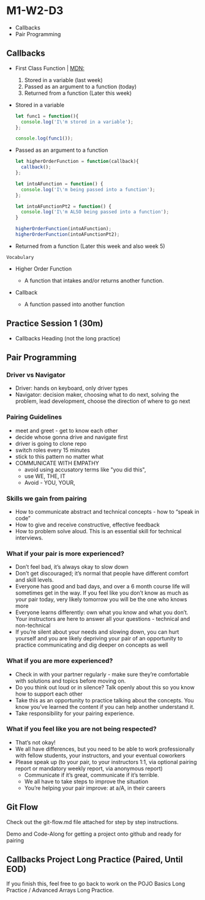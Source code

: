 # M1-W2-D3

- Callbacks
- Pair Programming

## Callbacks

- First Class Function | [MDN:](https://developer.mozilla.org/en-US/docs/Glossary/First-class_Function)

  1. Stored in a variable (last week)
  2. Passed as an argument to a function (today)
  3. Returned from a function (Later this week)

- Stored in a variable

  ```js
  let func1 = function(){
    console.log('I\'m stored in a variable');
  };

  console.log(func1());
  ```

- Passed as an argument to a function

  ```js
  let higherOrderFunction = function(callback){
    callback();
  };

  let intoAFunction = function() {
    console.log('I\'m being passed into a function');
  };

  let intoAFunctionPt2 = function() {
    console.log('I\'m ALSO being passed into a function');
  }

  higherOrderFunction(intoAFunction);
  higherOrderFunction(intoAFunctionPt2);
  ```

- Returned from a function (Later this week and also week 5)

`Vocabulary`

- Higher Order Function
  - A function that intakes and/or returns another function.

- Callback
  - A function passed into another function

## Practice Session 1 (30m)

- Callbacks Heading (not the long practice)

## Pair Programming

### Driver vs Navigator

- Driver: hands on keyboard, only driver types
- Navigator: decision maker, choosing what to do next, solving the problem, lead development, choose the direction of where to go next

### Pairing Guidelines

- meet and greet - get to know each other
- decide whose gonna drive and navigate first
- driver is going to clone repo
- switch roles every 15 minutes
- stick to this pattern no matter what
- COMMUNICATE WITH EMPATHY
    - avoid using accusatory terms like "you did this",
    - use WE, THE, IT
    - Avoid - YOU, YOUR,

### Skills we gain from pairing

- How to communicate abstract and technical concepts - how to “speak in code”
- How to give and receive constructive, effective feedback
- How to problem solve aloud. This is an essential skill for technical interviews.

### What if your pair is more experienced?

- Don’t feel bad, it’s always okay to slow down
- Don’t get discouraged; it’s normal that people have different comfort and skill levels.
- Everyone has good and bad days, and over a 6 month course life will sometimes get in the way.  If you feel like you don’t know as much as your pair today, very likely tomorrow you will be the one who knows more
- Everyone learns differently: own what you know and what you don’t. Your instructors are here to answer all your questions - technical and non-technical
- If you’re silent about your needs and slowing down, you can hurt yourself and you are likely depriving your pair of an opportunity to practice communicating and dig deeper on concepts as well

### What if you are more experienced?

- Check in with your partner regularly - make sure they’re comfortable with solutions and topics before moving on.
- Do you think out loud or in silence? Talk openly about this so you know how to support each other
- Take this as an opportunity to practice talking about the concepts. You know you’ve learned the content if you can help another understand it.
- Take responsibility for your pairing experience. 

### What if you feel like you are not being respected?

- That’s not okay!
- We all have differences, but you need to be able to work professionally with fellow students, your instructors, and your eventual coworkers
- Please speak up (to your pair, to your instructors 1:1, via optional pairing report or mandatory weekly report, via anonymous report)
    - Communicate if it’s great, communicate if it’s terrible.
    - We all have to take steps to improve the situation
    - You’re helping your pair improve: at a/A, in their careers

## Git Flow

Check out the git-flow.md file attached for step by step instructions.

Demo and Code-Along for getting a project onto github and ready for pairing

## Callbacks Project Long Practice (Paired, Until EOD)

If you finish this, feel free to go back to work on the POJO Basics Long Practice / Advanced Arrays Long Practice.  

